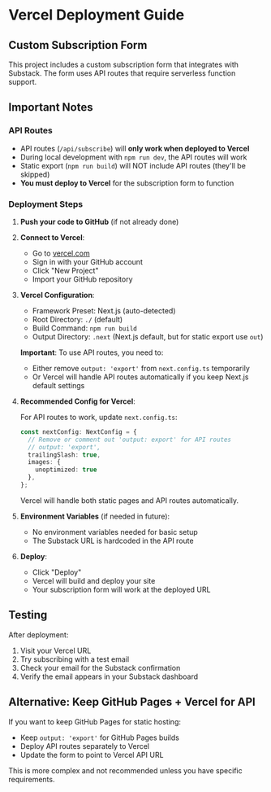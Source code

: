 # Vercel Deployment Guide

## Custom Subscription Form

This project includes a custom subscription form that integrates with Substack. The form uses API routes that require serverless function support.

## Important Notes

### API Routes
- API routes (`/api/subscribe`) will **only work when deployed to Vercel**
- During local development with `npm run dev`, the API routes will work
- Static export (`npm run build`) will NOT include API routes (they'll be skipped)
- **You must deploy to Vercel** for the subscription form to function

### Deployment Steps

1. **Push your code to GitHub** (if not already done)

2. **Connect to Vercel**:
   - Go to [vercel.com](https://vercel.com)
   - Sign in with your GitHub account
   - Click "New Project"
   - Import your GitHub repository

3. **Vercel Configuration**:
   - Framework Preset: Next.js (auto-detected)
   - Root Directory: `./` (default)
   - Build Command: `npm run build`
   - Output Directory: `.next` (Next.js default, but for static export use `out`)
   
   **Important**: To use API routes, you need to:
   - Either remove `output: 'export'` from `next.config.ts` temporarily
   - Or Vercel will handle API routes automatically if you keep Next.js default settings

4. **Recommended Config for Vercel**:
   
   For API routes to work, update `next.config.ts`:
   ```typescript
   const nextConfig: NextConfig = {
     // Remove or comment out 'output: export' for API routes
     // output: 'export',
     trailingSlash: true,
     images: {
       unoptimized: true
     },
   };
   ```
   
   Vercel will handle both static pages and API routes automatically.

5. **Environment Variables** (if needed in future):
   - No environment variables needed for basic setup
   - The Substack URL is hardcoded in the API route

6. **Deploy**:
   - Click "Deploy"
   - Vercel will build and deploy your site
   - Your subscription form will work at the deployed URL

## Testing

After deployment:
1. Visit your Vercel URL
2. Try subscribing with a test email
3. Check your email for the Substack confirmation
4. Verify the email appears in your Substack dashboard

## Alternative: Keep GitHub Pages + Vercel for API

If you want to keep GitHub Pages for static hosting:
- Keep `output: 'export'` for GitHub Pages builds
- Deploy API routes separately to Vercel
- Update the form to point to Vercel API URL

This is more complex and not recommended unless you have specific requirements.


